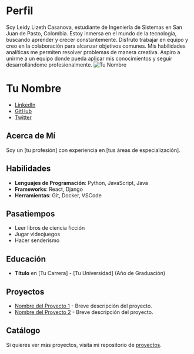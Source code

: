 # Perfil
Soy Leidy Lizeth Casanova, estudiante de Ingeniería de Sistemas en San Juan de Pasto, Colombia. Estoy inmersa en el mundo de la tecnología, buscando aprender y crecer constantemente. Disfruto trabajar en equipo y creo en la colaboración para alcanzar objetivos comunes. Mis habilidades analíticas me permiten resolver problemas de manera creativa. Aspiro a unirme a un equipo donde pueda aplicar mis conocimientos y seguir desarrollándome profesionalmente.
![Tu Nombre](ruta/a/tu/foto.jpg)

# Tu Nombre

- [LinkedIn](tu_linkedin)
- [GitHub](tu_github)
- [Twitter](tu_twitter)

## Acerca de Mí
Soy un [tu profesión] con experiencia en [tus áreas de especialización].

## Habilidades
- **Lenguajes de Programación**: Python, JavaScript, Java
- **Frameworks**: React, Django
- **Herramientas**: Git, Docker, VSCode

## Pasatiempos
- Leer libros de ciencia ficción
- Jugar videojuegos
- Hacer senderismo

## Educación
- **Título** en [Tu Carrera] - [Tu Universidad] (Año de Graduación)

## Proyectos
- [Nombre del Proyecto 1](enlace_al_proyecto1) - Breve descripción del proyecto.
- [Nombre del Proyecto 2](enlace_al_proyecto2) - Breve descripción del proyecto.

## Catálogo
Si quieres ver más proyectos, visita mi repositorio de [proyectos](enlace_a_tus_proyectos).
